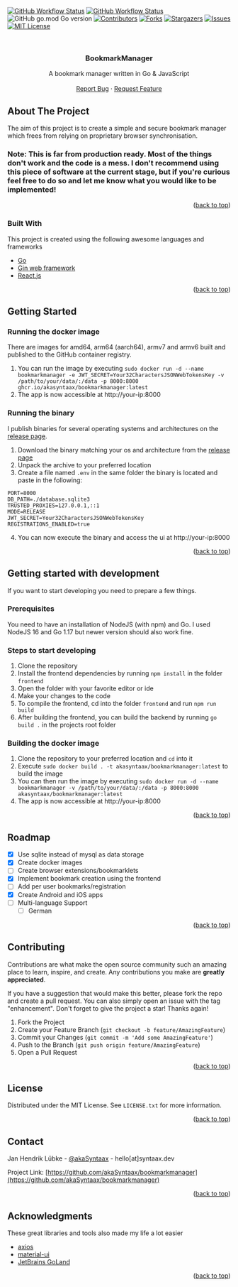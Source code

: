 <div id="top"></div>
<!-- PROJECT SHIELDS -->

[![GitHub Workflow Status](https://img.shields.io/github/workflow/status/akasyntaax/bookmarkmanager/Build%20a%20release%20executable?label=build%20executables&style=flat-square)](https://github.com/akaSyntaax/bookmarkmanager/actions/workflows/build.yml)
[![GitHub Workflow Status](https://img.shields.io/github/workflow/status/akasyntaax/bookmarkmanager/Docker%20Image%20CI?label=build%20docker%20image&style=flat-square)](https://github.com/akaSyntaax/bookmarkmanager/actions/workflows/docker-image.yml)
![GitHub go.mod Go version](https://img.shields.io/github/go-mod/go-version/akasyntaax/bookmarkmanager?style=flat-square)
[![Contributors](https://img.shields.io/github/contributors/akaSyntaax/bookmarkmanager.svg?style=flat-square)](https://github.com/akaSyntaax/bookmarkmanager/graphs/contributors)
[![Forks](https://img.shields.io/github/forks/akaSyntaax/bookmarkmanager.svg?style=flat-square)](https://github.com/akaSyntaax/bookmarkmanager/network/members)
[![Stargazers](https://img.shields.io/github/stars/akaSyntaax/bookmarkmanager.svg?style=flat-square)](https://github.com/akaSyntaax/bookmarkmanager/stargazers)
[![Issues](https://img.shields.io/github/issues/akaSyntaax/bookmarkmanager.svg?style=flat-square)](https://github.com/akaSyntaax/bookmarkmanager/issues)
[![MIT License](https://img.shields.io/github/license/akaSyntaax/bookmarkmanager.svg?style=flat-square)](https://github.com/akaSyntaax/bookmarkmanager/blob/master/LICENSE.txt)

<br />
<div align="center">
<h3 align="center">BookmarkManager</h3>

  <p align="center">
    A bookmark manager written in Go & JavaScript
    <br />
    <br />
    <a href="https://github.com/akaSyntaax/bookmarkmanager/issues">Report Bug</a>
    ·
    <a href="https://github.com/akaSyntaax/bookmarkmanager/issues">Request Feature</a>
  </p>
</div>

<!-- ABOUT THE PROJECT -->
## About The Project
The aim of this project is to create a simple and secure bookmark manager which frees from relying on proprietary browser synchronisation.

### Note: **This is far from production ready. Most of the things don't work and the code is a mess. I don't recommend using this piece of software at the current stage, but if you're curious feel free to do so and let me know what you would like to be implemented!**

<p align="right">(<a href="#top">back to top</a>)</p>



### Built With

This project is created using the following awesome languages and frameworks

* [Go](https://go.dev)
* [Gin web framework](https://github.com/gin-gonic/gin)
* [React.js](https://reactjs.org/)

<p align="right">(<a href="#top">back to top</a>)</p>



<!-- GETTING STARTED -->
## Getting Started

### Running the docker image
There are images for amd64, arm64 (aarch64), armv7 and armv6 built and published to the GitHub container registry.

1. You can run the image by executing `sudo docker run -d --name bookmarkmanager -e JWT_SECRET=Your32CharactersJSONWebTokensKey -v /path/to/your/data/:/data -p 8000:8000 ghcr.io/akasyntaax/bookmarkmanager:latest`
3. The app is now accessible at http://your-ip:8000

### Running the binary

I publish binaries for several operating systems and architectures on the [release page](https://github.com/akasyntaax/bookmarkmanager/releases).

1. Download the binary matching your os and architecture from the [release page](https://github.com/akasyntaax/bookmarkmanager/releases)
2. Unpack the archive to your preferred location
3. Create a file named `.env` in the same folder the binary is located and paste in the following:
```
PORT=8000
DB_PATH=./database.sqlite3
TRUSTED_PROXIES=127.0.0.1,::1
MODE=RELEASE
JWT_SECRET=Your32CharactersJSONWebTokensKey
REGISTRATIONS_ENABLED=true
```
4. You can now execute the binary and access the ui at http://your-ip:8000

<p align="right">(<a href="#top">back to top</a>)</p>



<!-- USAGE EXAMPLES -->
## Getting started with development
If you want to start developing you need to prepare a few things.

### Prerequisites

You need to have an installation of NodeJS (with npm) and Go. I used NodeJS 16 and Go 1.17 but newer version should also work fine.

### Steps to start developing

1. Clone the repository
2. Install the frontend dependencies by running `npm install` in the folder `frontend`
3. Open the folder with your favorite editor or ide
4. Make your changes to the code
5. To compile the frontend, cd into the folder `frontend` and run `npm run build`
6. After building the frontend, you can build the backend by running `go build .` in the projects root folder

### Building the docker image

1. Clone the repository to your preferred location and `cd` into it
2. Execute `sudo docker build . -t akasyntaax/bookmarkmanager:latest` to build the image
3. You can then run the image by executing `sudo docker run -d --name bookmarkmanager -v /path/to/your/data/:/data -p 8000:8000 akasyntaax/bookmarkmanager:latest`
4. The app is now accessible at http://your-ip:8000

<p align="right">(<a href="#top">back to top</a>)</p>


<!-- ROADMAP -->
## Roadmap

- [x] Use sqlite instead of mysql as data storage
- [x] Create docker images
- [ ] Create browser extensions/bookmarklets
- [x] Implement bookmark creation using the frontend
- [ ] Add per user bookmarks/registration
- [x] Create Android and iOS apps
- [ ] Multi-language Support
    - [ ] German

<p align="right">(<a href="#top">back to top</a>)</p>



<!-- CONTRIBUTING -->
## Contributing

Contributions are what make the open source community such an amazing place to learn, inspire, and create. Any contributions you make are **greatly appreciated**.

If you have a suggestion that would make this better, please fork the repo and create a pull request. You can also simply open an issue with the tag "enhancement".
Don't forget to give the project a star! Thanks again!

1. Fork the Project
2. Create your Feature Branch (`git checkout -b feature/AmazingFeature`)
3. Commit your Changes (`git commit -m 'Add some AmazingFeature'`)
4. Push to the Branch (`git push origin feature/AmazingFeature`)
5. Open a Pull Request

<p align="right">(<a href="#top">back to top</a>)</p>



<!-- LICENSE -->
## License

Distributed under the MIT License. See `LICENSE.txt` for more information.

<p align="right">(<a href="#top">back to top</a>)</p>



<!-- CONTACT -->
## Contact

Jan Hendrik Lübke - [@akaSyntaax](https://twitter.com/akaSyntaax) - hello[at]syntaax.dev

Project Link: [https://github.com/akaSyntaax/bookmarkmanager](https://github.com/akaSyntaax/bookmarkmanager)

<p align="right">(<a href="#top">back to top</a>)</p>



<!-- ACKNOWLEDGMENTS -->
## Acknowledgments

These great libraries and tools also made my life a lot easier

* [axios](https://github.com/axios/axios)
* [material-ui](https://github.com/mui/material-ui)
* [JetBrains GoLand](https://www.jetbrains.com/go/)

<p align="right">(<a href="#top">back to top</a>)</p>
